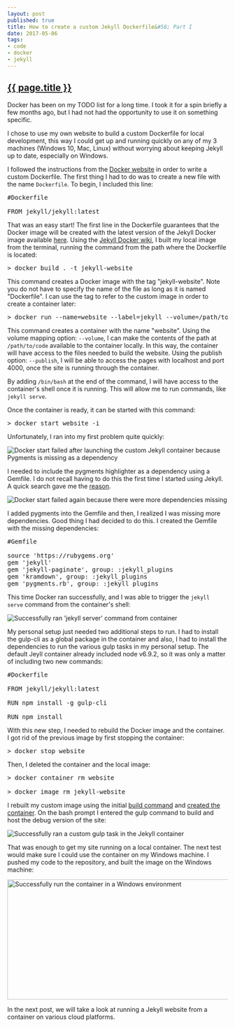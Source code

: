 ```yaml
---
layout: post
published: true
title: How to create a custom Jekyll Dockerfile&#58; Part I
date: 2017-05-06
tags:
- code
- docker
- jekyll
---
```

<h2 class="article-title">
  <a href="{{ page.url | prepend: site.baseurl }}">{{ page.title }}</a>
</h2>

Docker has been on my TODO list for a long time. I took it for a spin briefly a few months ago, but I had not had the opportunity to use it on something specific.

I chose to use my own website to build a custom Dockerfile for local development, this way I could get up and running quickly on any of my 3 machines (Windows 10, Mac, Linux) without worrying about keeping Jekyll up to date, especially on Windows.

I followed the instructions from the [Docker website](https://docs.docker.com/engine/getstarted/step_four/#step-1-write-a-dockerfile) in order to write a custom Dockerfile. The first thing I had to do was to create a new file with the name <code>Dockerfile</code>. To begin, I included this line:

<pre>
#Dockerfile

FROM jekyll/jekyll:latest
</pre>

<!--more-->

That was an easy start! The first line in the Dockerfile guarantees that the Docker image will be created with the latest version of the Jekyll Docker image available [here](https://hub.docker.com/r/jekyll/jekyll/). Using the [Jekyll Docker wiki](https://github.com/jekyll/docker/wiki/Usage:-Running), I built my local image from the terminal, running the command from the path where the Dockerfile is located:

<pre id="build">
> docker build . -t jekyll-website
</pre>

This command creates a Docker image with the tag "jekyll-website". Note you do not have to specify the name of the file as long as it is named "Dockerfile". I can use the tag to refer to the custom image in order to create a container later:

<pre id="run">
> docker run --name=website --label=jekyll --volume=/path/to/code:/srv/jekyll -it --publish 127.0.0.1:4000:4000 jekyll-website /bin/bash
</pre>

This command creates a container with the name "website". Using the volume mapping option: <code>--volume</code>, I can make the contents of the path at <code>/path/to/code</code> available to the container locally. In this way, the container will have access to the files needed to build the website. Using the publish option: <code>--publish</code>, I will be able to access the pages with localhost and port 4000, once the site is running through the container.

By adding <code>/bin/bash</code> at the end of the command, I will have access to the container's shell once it is running. This will allow me to run commands, like <code>jekyll serve</code>.

Once the container is ready, it can be started with this command:

<pre>
> docker start website -i
</pre>

Unfortunately, I ran into my first problem quite quickly:

<img class="center-block img-fluid lazyload" data-src="/assets/images/170507/pygments-missing-error-700.png" alt= "Docker start failed after launching the custom Jekyll container because Pygments is missing as a dependency" />

I needed to include the pygments highlighter as a dependency using a Gemfile. I do not recall having to do this the first time I started using Jekyll. A quick search gave me the [reason](https://jekyllrb.com/docs/upgrading/2-to-3/#syntax-highlighter-changed).

<img class="center-block img-fluid lazyload" data-src="/assets/images/170507/dependencies-missing-error-700.png" alt="Docker start failed again because there were more dependencies missing" />

I added pygments into the Gemfile and then, I realized I was missing more dependencies. Good thing I had decided to do this. I created the Gemfile with the missing dependencies:

<pre>
#Gemfile

source 'https://rubygems.org'
gem 'jekyll'
gem 'jekyll-paginate', group: :jekyll_plugins
gem 'kramdown', group: :jekyll_plugins
gem 'pygments.rb', group: :jekyll_plugins
</pre>

This time Docker ran successfully, and I was able to trigger the <code>jekyll serve</code> command from the container's shell:

<img class="center-block img-fluid lazyload" data-src="/assets/images/170507/jekyll-serve-success-700.png" alt="Successfully ran 'jekyll server' command from container" />

My personal setup just needed two additional steps to run. I had to install the gulp-cli as a global package in the container and also, I had to install the dependencies to run the various gulp tasks in my personal setup. The default Jeyll container already included node v6.9.2, so it was only a matter of including two new commands:

<pre>
#Dockerfile

FROM jekyll/jekyll:latest

RUN npm install -g gulp-cli

RUN npm install
</pre>

With this new step, I needed to rebuild the Docker image and the container. I got rid of the previous image by first stopping the container:

<pre>
> docker stop website
</pre>

Then, I deleted the container and the local image:

<pre>
> docker container rm website

> docker image rm jekyll-website
</pre>

I rebuilt my custom image using the initial <a href="#build">build command</a> and <a href="#run">created the container</a>. On the bash prompt I entered the gulp command to build and host the debug version of the site:

<img class="center-block img-fluid lazyload" data-src="/assets/images/170507/gulp-task-success-700.png" alt="Successfully ran a custom gulp task in the Jekyll container" />

That was enough to get my site running on a local container. The next test would make sure I could use the container on my Windows machine. I pushed my code to the repository, and built the image on the Windows machine:

<img class="center-block img-fluid lazyload" data-src="/assets/images/170507/jekyll-container-windows.png" width="770" height="274" alt="Successfully run the container in a Windows environment" />

In the next post, we will take a look at running a Jekyll website from a container on various cloud platforms.
